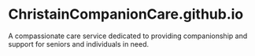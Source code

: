 # ChristainCompanionCare.github.io
A compassionate care service dedicated to providing companionship and support for seniors and individuals in need.
